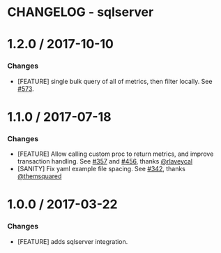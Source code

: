 # CHANGELOG - sqlserver

1.2.0 / 2017-10-10
==================

### Changes

* [FEATURE] single bulk query of all of metrics, then filter locally. See [#573][].


1.1.0 / 2017-07-18
==================

### Changes

* [FEATURE] Allow calling custom proc to return metrics, and improve transaction handling. See [#357][] and [#456][], thanks [@rlaveycal][]
* [SANITY] Fix yaml example file spacing. See [#342][], thanks [@themsquared][]


1.0.0 / 2017-03-22
==================

### Changes

* [FEATURE] adds sqlserver integration.

[#342]: https://github.com/DataDog/integrations-core/issues/342
[#357]: https://github.com/DataDog/integrations-core/issues/357
[#456]: https://github.com/DataDog/integrations-core/issues/456
[#573]: https://github.com/DataDog/integrations-core/issues/573
[@rlaveycal]: https://github.com/rlaveycal
[@themsquared]: https://github.com/themsquared

[#342]: https://github.com/DataDog/integrations-core/issues/342
[#357]: https://github.com/DataDog/integrations-core/issues/357
[#456]: https://github.com/DataDog/integrations-core/issues/456
[#573]: https://github.com/DataDog/integrations-core/issues/573
[@rlaveycal]: https://github.com/rlaveycal
[@themsquared]: https://github.com/themsquared
